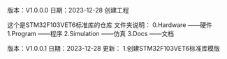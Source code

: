 版本：V1.0.0.0
日期：2023-12-28
创建工程

这个是STM32F103VET6标准库的仓库
文件夹说明：
 0.Hardware ——硬件 
 1.Program ——程序 
 2.Simulation ——仿真 
 3.Docs ——文档

版本：V1.0.0.1
日期：2023-12-28
更新：
1.创建STM32F103VET6标准库模版

 
